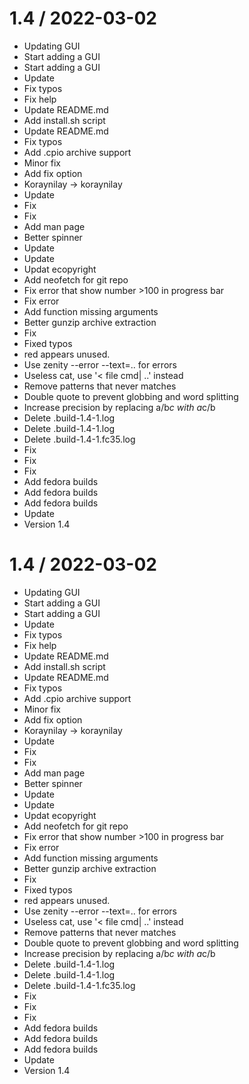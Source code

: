 
1.4 / 2022-03-02
==================

  * Updating GUI
  * Start adding a GUI
  * Start adding a GUI
  * Update
  * Fix typos
  * Fix help
  * Update README.md
  * Add install.sh script
  * Update README.md
  * Fix typos
  * Add .cpio archive support
  * Minor fix
  * Add fix option
  * Koraynilay -> koraynilay
  * Update
  * Fix
  * Fix
  * Add man page
  * Better spinner
  * Update
  * Update
  * Updat ecopyright
  * Add neofetch for git repo
  * Fix error that show number >100 in progress bar
  * Fix error
  * Add function missing arguments
  * Better gunzip archive extraction
  * Fix
  * Fixed typos
  * red appears unused.
  * Use zenity --error --text=.. for errors
  * Useless cat, use '< file cmd| ..' instead
  * Remove patterns that never matches
  * Double quote to prevent globbing and word splitting
  * Increase precision by replacing a/b*c with a*c/b
  * Delete .build-1.4-1.log
  * Delete .build-1.4-1.log
  * Delete .build-1.4-1.fc35.log
  * Fix
  * Fix
  * Fix
  * Add fedora builds
  * Add fedora builds
  * Add fedora builds
  * Update
  * Version 1.4

1.4 / 2022-03-02
==================

  * Updating GUI
  * Start adding a GUI
  * Start adding a GUI
  * Update
  * Fix typos
  * Fix help
  * Update README.md
  * Add install.sh script
  * Update README.md
  * Fix typos
  * Add .cpio archive support
  * Minor fix
  * Add fix option
  * Koraynilay -> koraynilay
  * Update
  * Fix
  * Fix
  * Add man page
  * Better spinner
  * Update
  * Update
  * Updat ecopyright
  * Add neofetch for git repo
  * Fix error that show number >100 in progress bar
  * Fix error
  * Add function missing arguments
  * Better gunzip archive extraction
  * Fix
  * Fixed typos
  * red appears unused.
  * Use zenity --error --text=.. for errors
  * Useless cat, use '< file cmd| ..' instead
  * Remove patterns that never matches
  * Double quote to prevent globbing and word splitting
  * Increase precision by replacing a/b*c with a*c/b
  * Delete .build-1.4-1.log
  * Delete .build-1.4-1.log
  * Delete .build-1.4-1.fc35.log
  * Fix
  * Fix
  * Fix
  * Add fedora builds
  * Add fedora builds
  * Add fedora builds
  * Update
  * Version 1.4
